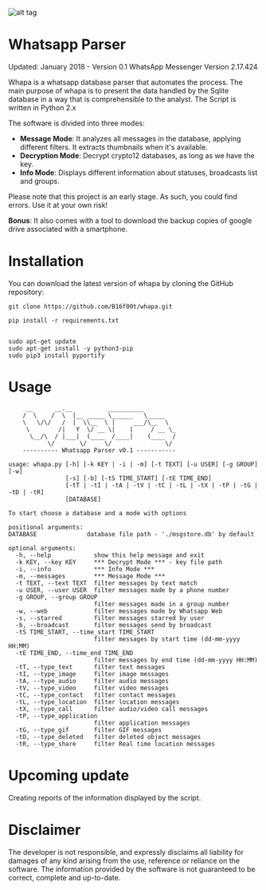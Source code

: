 ![alt tag](https://github.com/B16f00t/whapa/blob/master/whapa.png)


Whatsapp Parser
==================================
Updated: January 2018 - Version 0.1
WhatsApp Messenger Version 2.17.424

Whapa is a whatsapp database parser that automates the process. The main purpose of whapa is to present the data handled by the Sqlite database in a way that is comprehensible to the analyst.
The Script is written in Python 2.x

The software is divided into three modes:
* **Message Mode**: It analyzes all messages in the database, applying different filters. It extracts thumbnails when it's available.
* **Decryption Mode**: Decrypt crypto12 databases, as long as we have the key.
* **Info Mode**: Displays different information about statuses, broadcasts list and groups.

Please note that this project is an early stage. As such, you could find errors. Use it at your own risk!

**Bonus**: It also comes with a tool to download the backup copies of google drive associated with a smartphone.



Installation
=====
You can download the latest version of whapa by cloning the GitHub repository:

	git clone https://github.com/B16f00t/whapa.git

	pip install -r requirements.txt
	

	sudo apt-get update
	sudo apt-get install -y python3-pip
	sudo pip3 install pyportify



Usage
=====
	     __      __.__          __________         
	    /  \    /  \  |__ _____ \______   \_____   
	    \   \/\/   /  |  \\__  \ |     ___/\__  \  
	     \        /|   Y  \/ __ \|    |     / __ \_
	      \__/\  / |___|  (____  /____|    (____  /
	           \/       \/     \/               \/ 
	    ---------- Whatsapp Parser v0.1 -----------
    	
	usage: whapa.py [-h] [-k KEY | -i | -m] [-t TEXT] [-u USER] [-g GROUP] [-w]
	                [-s] [-b] [-tS TIME_START] [-tE TIME_END]
	                [-tT | -tI | -tA | -tV | -tC | -tL | -tX | -tP | -tG | -tD | -tR]
	                [DATABASE]
	
	To start choose a database and a mode with options
	
	positional arguments:
  	DATABASE              database file path - './msgstore.db' by default
	
	optional arguments:
	  -h, --help            show this help message and exit
	  -k KEY, --key KEY     *** Decrypt Mode *** - key file path
	  -i, --info            *** Info Mode ***
	  -m, --messages        *** Message Mode ***
	  -t TEXT, --text TEXT  filter messages by text match
	  -u USER, --user USER  filter messages made by a phone number
	  -g GROUP, --group GROUP
	                        filter messages made in a group number
	  -w, --web             filter messages made by Whatsapp Web
	  -s, --starred         filter messages starred by user
	  -b, --broadcast       filter messages send by broadcast
	  -tS TIME_START, --time_start TIME_START
	                        filter messages by start time (dd-mm-yyyy HH:MM)
	  -tE TIME_END, --time_end TIME_END
	                        filter messages by end time (dd-mm-yyyy HH:MM)
	  -tT, --type_text      filter text messages
	  -tI, --type_image     filter image messages
	  -tA, --type_audio     filter audio messages
	  -tV, --type_video     filter video messages
	  -tC, --type_contact   filter contact messages
	  -tL, --type_location  filter location messages
	  -tX, --type_call      filter audio/video call messages
	  -tP, --type_application
	                        filter application messages
	  -tG, --type_gif       filter GIF messages
	  -tD, --type_deleted   filter deleted object messages
	  -tR, --type_share     filter Real time location messages	 

Upcoming update
=====
Creating reports of the information displayed by the script.
  
	
Disclaimer
=====
The developer is not responsible, and expressly disclaims all liability for damages of any kind arising from the use, reference or reliance on the software. The information provided by the software is not guaranteed to be correct, complete and up-to-date.
